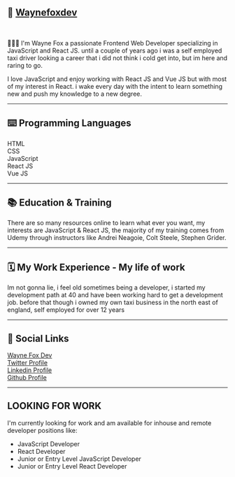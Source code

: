 
<br />

## 💼 <a href="https://waynefoxdev.com" target="_blank"> Waynefoxdev</a>

<br/>

👋👋👋 I'm Wayne Fox a passionate Frontend Web Developer specializing in JavaScript and React JS. until a couple of years ago i was a self employed taxi driver looking a career that i did not think i cold get into, but im here and raring to go.

I love JavaScript and enjoy working with React JS and Vue JS but with most of my interest in React. i wake every day with the intent to learn something new and push my knowledge to a new degree.

---

## ⌨️ Programming Languages

HTML<br/>
CSS<br/>
JavaScript<br/>
React JS<br/>
Vue JS<br/>

---

## 📚 Education & Training

There are so many resources online to learn what ever you want, my interests are JavaScript & React JS, the majority of my training comes from Udemy through instructors like Andrei Neagoie, Colt Steele, Stephen Grider. 

---

## 🗓 My Work Experience - My life of work

Im not gonna lie, i feel old sometimes being a developer, i started my development path at 40 and have been working hard to get a development job. before that though i owned my own taxi business in the north east of england, self employed for over 12 years

---

## 🔗 Social Links

<a href="https://www.waynefoxdev.com">Wayne Fox Dev</a><br/>
<a href="https://www.twitter.com/waynefoxdev">Twitter Profile</a><br/>
<a href="https://www.linkedin.com/in/waynefoxdev/">Linkedin Profile</a><br/>
<a href="https://www.github.com/waynefox/">Github Profile</a>

---

## LOOKING FOR WORK

I'm currently looking for work and am available for inhouse and remote developer positions like:

- JavaScript Developer
- React Developer
- Junior or Entry Level JavaScript Developer
- Junior or Entry Level React Developer

